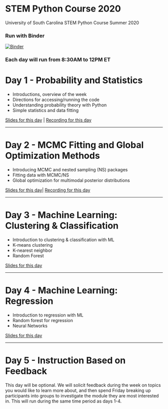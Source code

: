 # STEM Python Course 2020

University of South Carolina STEM Python Course Summer 2020


### Run with Binder

[![Binder](https://mybinder.org/badge_logo.svg)](https://mybinder.org/v2/gh/uofscphysics/STEM_Python_Course/Summer2020)

### Each day will run from 8:30AM to 12PM ET

# Day 1 - Probability and Statistics
* Introductions, overview of the week
* Directions for accessing/running the code
* Understanding probability theory with Python
* Simple statistics and data fitting

[Slides for this day](https://docs.google.com/presentation/d/11_07j09Kxa7lyDdU-eumKqfXzdFePYT2x5q7RT6KwrI/edit?usp=sharing) | 
[Recording for this day](https://youtu.be/z4TvJKNgffg)
____
# Day 2 - MCMC Fitting and Global Optimization Methods
* Introducing MCMC and nested sampling (NS) packages
* Fitting data with MCMC/NS 
* Global optimization for multimodal posterior distributions

[Slides for this day](https://docs.google.com/presentation/d/1WDA-fPV1ouuzx-_FelnE_g2s2J42xSisAOSZvHxSnSU/edit?usp=sharing)| 
[Recording for this day](https://youtu.be/8vwLXxAdC9Y)
____
# Day 3 - Machine Learning: Clustering & Classification
* Introduction to clustering & classification with ML
* K-means clustering
* K-nearest neighbor
* Random Forest

[Slides for this day](https://docs.google.com/presentation/d/1ao4RWm5l6sdd9JhUNdGprSoV19pnqmxU2qfvju5UE5w/edit?usp=sharing)
____
# Day 4 - Machine Learning: Regression
* Introduction to regression with ML
* Random forest for regression
* Neural Networks

[Slides for this day](https://docs.google.com/presentation/d/1292IC5cYID3oUPv5c05HIDM07p-4sKBwqmkVHnd7OcI/edit?usp=sharing)
____
# Day 5 - Instruction Based on Feedback

This day will be optional. We will solicit feedback during the week on topics you would like to learn more about, and then 
spend Friday breaking up participants into groups to investigate the module they are most interested in. This will
run during the same time period as days 1-4.

